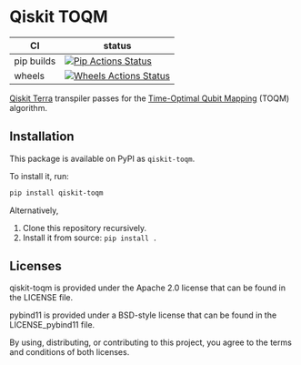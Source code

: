 Qiskit TOQM
===========

|      CI              | status |
|----------------------|--------|
| pip builds           | [![Pip Actions Status][actions-pip-badge]][actions-pip-link] |
| wheels               | [![Wheels Actions Status][actions-wheels-badge]][actions-wheels-link] |


[Qiskit Terra](https://github.com/qiskit/qiskit-terra) transpiler passes for the [Time-Optimal Qubit Mapping](https://doi.org/10.1145/3445814.3446706) (TOQM) algorithm.

[actions-badge]:           https://github.com/qiskit-toqm/qiskit-toqm/workflows/Tests/badge.svg
[actions-pip-link]:        https://github.com/qiskit-toqm/qiskit-toqm/actions?query=workflow%3APip
[actions-pip-badge]:       https://github.com/qiskit-toqm/qiskit-toqm/workflows/Pip/badge.svg
[actions-wheels-link]:     https://github.com/qiskit-toqm/qiskit-toqm/actions?query=workflow%3AWheels
[actions-wheels-badge]:    https://github.com/qiskit-toqm/qiskit-toqm/workflows/Wheels/badge.svg

Installation
------------

This package is available on PyPI as `qiskit-toqm`.

To install it, run:

```sh
pip install qiskit-toqm
```

Alternatively,

1. Clone this repository recursively.
2. Install it from source: `pip install .`


Licenses
--------

qiskit-toqm is provided under the Apache 2.0 license that can be found in
the LICENSE file.

pybind11 is provided under a BSD-style license that can be found in the LICENSE_pybind11
file.

By using, distributing, or contributing to this project, you agree to the
terms and conditions of both licenses.
